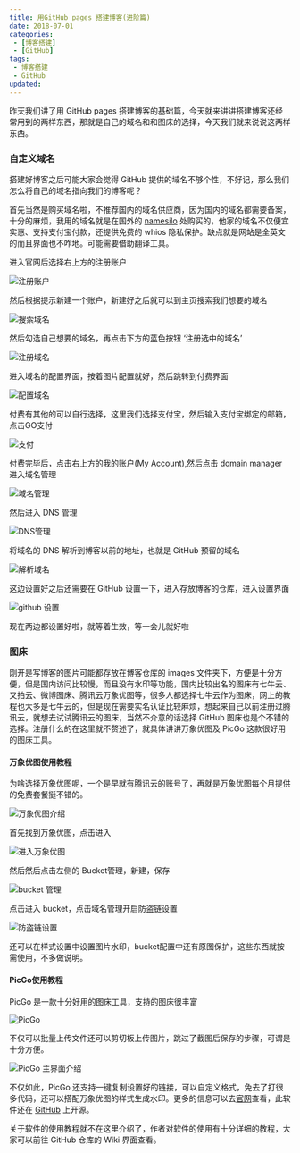 ```yaml
---
title: 用GitHub pages 搭建博客(进阶篇)
date: 2018-07-01
categories:
 - [博客搭建]
 - [GitHub]
tags: 
 - 博客搭建
 - GitHub
updated: 
---
```


昨天我们讲了用 GitHub pages 搭建博客的基础篇，今天就来讲讲搭建博客还经常用到的两样东西，那就是自己的域名和和图床的选择，今天我们就来说说这两样东西。

<!-- more -->

### 自定义域名

搭建好博客之后可能大家会觉得 GitHub 提供的域名不够个性，不好记，那么我们怎么将自己的域名指向我们的博客呢？

首先当然是购买域名啦，不推荐国内的域名供应商，因为国内的域名都需要备案，十分的麻烦，我用的域名就是在国外的 [namesilo](https://www.namesilo.com/?rid=cb82471vg) 处购买的，他家的域名不仅便宜实惠、支持支付宝付款，还提供免费的 whios 隐私保护。缺点就是网站是全英文的而且界面也不咋地。可能需要借助翻译工具。

进入官网后选择右上方的注册账户

![注册账户](https://blog-1253491707.piccd.myqcloud.com/images/gitpageblog10.png/style)

然后根据提示新建一个账户，新建好之后就可以到主页搜索我们想要的域名

![搜索域名](https://blog-1253491707.piccd.myqcloud.com/images/gitpagesblog11.png/style)

然后勾选自己想要的域名，再点击下方的蓝色按钮 ‘注册选中的域名’

![注册域名](https://blog-1253491707.piccd.myqcloud.com/images/gjitpagesblog12.png/style)

进入域名的配置界面，按着图片配置就好，然后跳转到付费界面

![配置域名](https://blog-1253491707.piccd.myqcloud.com/images/gitpagesblog13.png/style)

付费有其他的可以自行选择，这里我们选择支付宝，然后输入支付宝绑定的邮箱，点击GO支付

![支付](https://blog-1253491707.piccd.myqcloud.com/images/gitpagesblog14.png/style)

付费完毕后，点击右上方的我的账户(My Account),然后点击 domain manager 进入域名管理

![域名管理](https://blog-1253491707.piccd.myqcloud.com/images/gitpagesblog15.png/style)

然后进入 DNS 管理

![DNS管理](https://blog-1253491707.piccd.myqcloud.com/images/gjitpagesblog15.png/style)


将域名的 DNS 解析到博客以前的地址，也就是 GitHub 预留的域名

![解析域名](https://blog-1253491707.piccd.myqcloud.com/images/gitpagesblog16.png/style)

这边设置好之后还需要在 GitHub 设置一下，进入存放博客的仓库，进入设置界面

![github 设置](https://blog-1253491707.piccd.myqcloud.com/images/gitpagesblog17.png/style)

现在两边都设置好啦，就等着生效，等一会儿就好啦

### 图床

刚开是写博客的图片可能都存放在博客仓库的 images 文件夹下，方便是十分方便，但是国内访问比较慢，而且没有水印等功能，国内比较出名的图床有七牛云、又拍云、微博图床、腾讯云万象优图等，很多人都选择七牛云作为图床，网上的教程也大多是七牛云的，但是现在需要实名认证比较麻烦，想起来自己以前注册过腾讯云，就想去试试腾讯云的图床，当然不介意的话选择 GitHub 图床也是个不错的选择。注册什么的在这里就不赘述了，就具体讲讲万象优图及 PicGo 这款很好用的图床工具。

#### 万象优图使用教程

为啥选择万象优图呢，一个是早就有腾讯云的账号了，再就是万象优图每个月提供的免费套餐挺不错的。

![万象优图介绍](https://blog-1253491707.piccd.myqcloud.com/images/wxyt.png/style)

首先找到万象优图，点击进入

![进入万象优图](https://blog-1253491707.piccd.myqcloud.com/images/wxyt1.png/style)

然后然后点击左侧的 Bucket管理，新建，保存

![bucket 管理](https://blog-1253491707.piccd.myqcloud.com/images/wxyt2.png/style)

点击进入 bucket，点击域名管理开启防盗链设置

![防盗链设置](https://blog-1253491707.piccd.myqcloud.com/images/wxyt3.png/style)

还可以在样式设置中设置图片水印，bucket配置中还有原图保护，这些东西就按需使用，不多做说明。

#### PicGo使用教程

PicGo 是一款十分好用的图床工具，支持的图床很丰富

![PicGo](https://blog-1253491707.piccd.myqcloud.com/images/picgo1.png/style)

不仅可以批量上传文件还可以剪切板上传图片，跳过了截图后保存的步骤，可谓是十分方便。

![PicGo 主界面介绍](https://blog-1253491707.piccd.myqcloud.com/images/picgo2.png/style)

不仅如此，PicGo 还支持一键复制设置好的链接，可以自定义格式，免去了打很多代码，还可以搭配万象优图的样式生成水印。更多的信息可以去[官网](https://molunerfinn.com/PicGo/)查看，此软件还在 [GitHub](https://github.com/Molunerfinn/picgo) 上开源。

关于软件的使用教程就不在这里介绍了，作者对软件的使用有十分详细的教程，大家可以前往 GitHub 仓库的 Wiki 界面查看。